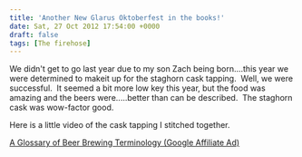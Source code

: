 ```yaml
---
title: 'Another New Glarus Oktoberfest in the books!'
date: Sat, 27 Oct 2012 17:54:00 +0000
draft: false
tags: [The firehose]
---
```


We didn't get to go last year due to my son Zach being born....this year we were determined to makeit up for the staghorn cask tapping.  Well, we were successful.  It seemed a bit more low key this year, but the food was amazing and the beers were.....better than can be described.  The staghorn cask was wow-factor good.  
  
Here is a little video of the cask tapping I stitched together.  
  
  
  
[A Glossary of Beer Brewing Terminology (Google Affiliate Ad)](http://gan.doubleclick.net/gan_click?lid=41000000028007181&pid=UBM9781446541609&adurl=http%3A%2F%2Fwww.cdsbooksdvds.com%2Fproduct.jhtm%3Fsku%3DUBM9781446541609&usg=AFHzDLumXnLoEMlz8pjzQAQ7cej0PDd7LA&pubid=590348)